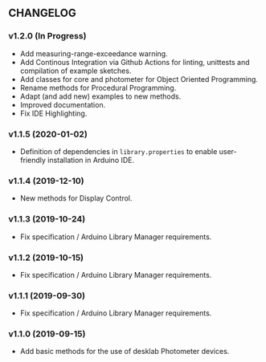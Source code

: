## CHANGELOG

### v1.2.0 (In Progress)
  - Add measuring-range-exceedance warning.
  - Add Continous Integration via Github Actions for linting, unittests and compilation of example sketches.
  - Add classes for core and photometer for Object Oriented Programming.
  - Rename methods for Procedural Programming.
  - Adapt (and add new) examples to new methods.
  - Improved documentation.
  - Fix IDE Highlighting.

### v1.1.5 (2020-01-02)
  - Definition of dependencies in `library.properties` to enable user-friendly installation in Arduino IDE.

### v1.1.4 (2019-12-10)
  - New methods for Display Control.

### v1.1.3 (2019-10-24)
  - Fix specification / Arduino Library Manager requirements.

### v1.1.2 (2019-10-15)
  - Fix specification / Arduino Library Manager requirements.

### v1.1.1 (2019-09-30)
  - Fix specification / Arduino Library Manager requirements.

### v1.1.0 (2019-09-15)
  - Add basic methods for the use of desklab Photometer devices.